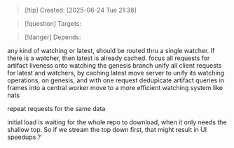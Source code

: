 
>[!tip] Created: [2025-06-24 Tue 21:38]

>[!question] Targets: 

>[!danger] Depends: 

any kind of watching or latest, should be routed thru a single watcher.
If there is a watcher, then latest is already cached.
focus all requests for artifact liveness onto watching the genesis branch
unify all client requests for latest and watchers, by caching latest
move server to unify its watching operations, on genesis, and with one request
dedupicate artifact queries in frames into a central worker
move to a more efficient watching system like nats


repeat requests for the same data

initial load is waiting for the whole repo to download, when it only needs the shallow top.
So if we stream the top down first, that might result in UI speedups ?